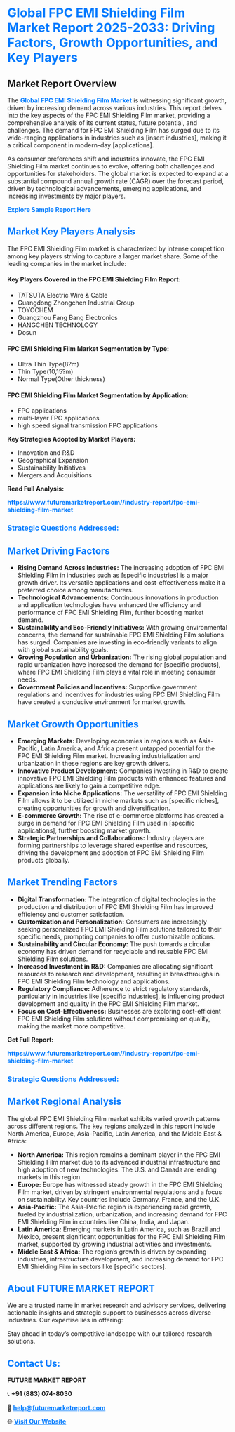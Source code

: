 <h1 style="color: #007BFF;">Global FPC EMI Shielding Film Market Report 2025-2033: Driving Factors, Growth Opportunities, and Key Players</h1>

<section id="overview">
<h2>Market Report Overview</h2>
<p>The <a href="https://www.futuremarketreport.com//industry-report/fpc-emi-shielding-film-market" style="color: #007BFF; text-decoration: none;"><strong>Global FPC EMI Shielding Film Market</strong></a> is witnessing significant growth, driven by increasing demand across various industries. This report delves into the key aspects of the FPC EMI Shielding Film market, providing a comprehensive analysis of its current status, future potential, and challenges. The demand for FPC EMI Shielding Film has surged due to its wide-ranging applications in industries such as [insert industries], making it a critical component in modern-day [applications].</p>
<p>As consumer preferences shift and industries innovate, the FPC EMI Shielding Film market continues to evolve, offering both challenges and opportunities for stakeholders. The global market is expected to expand at a substantial compound annual growth rate (CAGR) over the forecast period, driven by technological advancements, emerging applications, and increasing investments by major players.</p>
</section>

<section id="overview">
<p><a href="https://www.futuremarketreport.com//request-sample/reportId=76484" style="color: #007BFF; text-decoration: none;"><strong>Explore Sample Report Here</strong></a></p>
</section>

<section id="key-players">
<h2 style="color: #007BFF;">Market Key Players Analysis</h2>
<p>The FPC EMI Shielding Film market is characterized by intense competition among key players striving to capture a larger market share. Some of the leading companies in the market include:</p>
<h4>Key Players Covered in the FPC EMI Shielding Film Report:</h4>
<ul><li>TATSUTA Electric Wire &amp; Cable</li><li>Guangdong Zhongchen Industrial Group</li><li>TOYOCHEM</li><li>Guangzhou Fang Bang Electronics</li><li>HANGCHEN TECHNOLOGY</li><li>Dosun</li></ul>
<h4>FPC EMI Shielding Film Market Segmentation by Type:</h4>
<ul><li>Ultra Thin Type(8?m)</li><li>Thin Type(10,15?m)</li><li>Normal Type(Other thickness)</li></ul>

<h4>FPC EMI Shielding Film Market Segmentation by Application:</h4>
<ul><li>FPC applications</li><li>multi-layer FPC applications</li><li>high speed signal transmission FPC applications</li></ul>
<p><strong>Key Strategies Adopted by Market Players:</strong></p>
<ul>
<li>Innovation and R&D</li>
<li>Geographical Expansion</li>
<li>Sustainability Initiatives</li>
<li>Mergers and Acquisitions</li>
</ul>
</section>

<section>
<p><strong>Read Full Analysis: </strong></p><a href="https://www.futuremarketreport.com//industry-report/fpc-emi-shielding-film-market" style="color: #007BFF; text-decoration: none;"><strong>https://www.futuremarketreport.com//industry-report/fpc-emi-shielding-film-market</strong></a>
<h3 style="color: #007BFF;">Strategic Questions Addressed:</h3>
</section>

<section id="driving-factors">
<h2 style="color: #007BFF;">Market Driving Factors</h2>
<ul>
<li><strong>Rising Demand Across Industries:</strong> The increasing adoption of FPC EMI Shielding Film in industries such as [specific industries] is a major growth driver. Its versatile applications and cost-effectiveness make it a preferred choice among manufacturers.</li>
<li><strong>Technological Advancements:</strong> Continuous innovations in production and application technologies have enhanced the efficiency and performance of FPC EMI Shielding Film, further boosting market demand.</li>
<li><strong>Sustainability and Eco-Friendly Initiatives:</strong> With growing environmental concerns, the demand for sustainable FPC EMI Shielding Film solutions has surged. Companies are investing in eco-friendly variants to align with global sustainability goals.</li>
<li><strong>Growing Population and Urbanization:</strong> The rising global population and rapid urbanization have increased the demand for [specific products], where FPC EMI Shielding Film plays a vital role in meeting consumer needs.</li>
<li><strong>Government Policies and Incentives:</strong> Supportive government regulations and incentives for industries using FPC EMI Shielding Film have created a conducive environment for market growth.</li>
</ul>
</section>

<section id="growth-opportunities">
<h2 style="color: #007BFF;">Market Growth Opportunities</h2>
<ul>
<li><strong>Emerging Markets:</strong> Developing economies in regions such as Asia-Pacific, Latin America, and Africa present untapped potential for the FPC EMI Shielding Film market. Increasing industrialization and urbanization in these regions are key growth drivers.</li>
<li><strong>Innovative Product Development:</strong> Companies investing in R&D to create innovative FPC EMI Shielding Film products with enhanced features and applications are likely to gain a competitive edge.</li>
<li><strong>Expansion into Niche Applications:</strong> The versatility of FPC EMI Shielding Film allows it to be utilized in niche markets such as [specific niches], creating opportunities for growth and diversification.</li>
<li><strong>E-commerce Growth:</strong> The rise of e-commerce platforms has created a surge in demand for FPC EMI Shielding Film used in [specific applications], further boosting market growth.</li>
<li><strong>Strategic Partnerships and Collaborations:</strong> Industry players are forming partnerships to leverage shared expertise and resources, driving the development and adoption of FPC EMI Shielding Film products globally.</li>
</ul>
</section>

<section id="trending-factors">
<h2 style="color: #007BFF;">Market Trending Factors</h2>
<ul>
<li><strong>Digital Transformation:</strong> The integration of digital technologies in the production and distribution of FPC EMI Shielding Film has improved efficiency and customer satisfaction.</li>
<li><strong>Customization and Personalization:</strong> Consumers are increasingly seeking personalized FPC EMI Shielding Film solutions tailored to their specific needs, prompting companies to offer customizable options.</li>
<li><strong>Sustainability and Circular Economy:</strong> The push towards a circular economy has driven demand for recyclable and reusable FPC EMI Shielding Film solutions.</li>
<li><strong>Increased Investment in R&D:</strong> Companies are allocating significant resources to research and development, resulting in breakthroughs in FPC EMI Shielding Film technology and applications.</li>
<li><strong>Regulatory Compliance:</strong> Adherence to strict regulatory standards, particularly in industries like [specific industries], is influencing product development and quality in the FPC EMI Shielding Film market.</li>
<li><strong>Focus on Cost-Effectiveness:</strong> Businesses are exploring cost-efficient FPC EMI Shielding Film solutions without compromising on quality, making the market more competitive.</li>
</ul>
</section>

<section>
<p><strong>Get Full Report: </strong></p><a href="https://www.futuremarketreport.com//industry-report/fpc-emi-shielding-film-market" style="color: #007BFF; text-decoration: none;"><strong>https://www.futuremarketreport.com//industry-report/fpc-emi-shielding-film-market</strong></a>
<h3 style="color: #007BFF;">Strategic Questions Addressed:</h3>
</section>


<section id="regional-analysis">
<h2 style="color: #007BFF;">Market Regional Analysis</h2>
<p>The global FPC EMI Shielding Film market exhibits varied growth patterns across different regions. The key regions analyzed in this report include North America, Europe, Asia-Pacific, Latin America, and the Middle East & Africa:</p>
<ul>
<li><strong>North America:</strong> This region remains a dominant player in the FPC EMI Shielding Film market due to its advanced industrial infrastructure and high adoption of new technologies. The U.S. and Canada are leading markets in this region.</li>
<li><strong>Europe:</strong> Europe has witnessed steady growth in the FPC EMI Shielding Film market, driven by stringent environmental regulations and a focus on sustainability. Key countries include Germany, France, and the U.K.</li>
<li><strong>Asia-Pacific:</strong> The Asia-Pacific region is experiencing rapid growth, fueled by industrialization, urbanization, and increasing demand for FPC EMI Shielding Film in countries like China, India, and Japan.</li>
<li><strong>Latin America:</strong> Emerging markets in Latin America, such as Brazil and Mexico, present significant opportunities for the FPC EMI Shielding Film market, supported by growing industrial activities and investments.</li>
<li><strong>Middle East & Africa:</strong> The region’s growth is driven by expanding industries, infrastructure development, and increasing demand for FPC EMI Shielding Film in sectors like [specific sectors].</li>
</ul>
</section>

<footer>
<h2 style="color: #007BFF;">About FUTURE MARKET REPORT</h2>
<p>We are a trusted name in market research and advisory services, delivering actionable insights and strategic support to businesses across diverse industries. Our expertise lies in offering:</p>

<p>Stay ahead in today’s competitive landscape with our tailored research solutions.</p>

<h2 style="color: #007BFF;">Contact Us:</h2>
<p><strong>FUTURE MARKET REPORT</strong></p>
<p>📞 <strong>+91 (883) 074-8030</strong></p>
<p>📧 <strong><a href="mailto:help@futuremarketreport.com" style="color: #007BFF;">help@futuremarketreport.com</a></strong></p>
<p>🌐 <strong><a href="https://www.futuremarketreport.com/" style="color: #007BFF;">Visit Our Website</a></strong></p>
</footer>